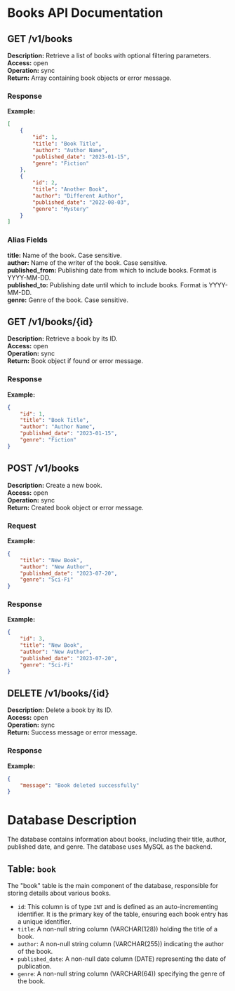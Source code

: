 
# Books API Documentation

## GET /v1/books

**Description:** Retrieve a list of books with optional filtering parameters.  
**Access:** open  
**Operation:** sync  
**Return:** Array containing book objects or error message.

### Response

**Example:**

```json
[
    {
        "id": 1,
        "title": "Book Title",
        "author": "Author Name",
        "published_date": "2023-01-15",
        "genre": "Fiction"
    },
    {
        "id": 2,
        "title": "Another Book",
        "author": "Different Author",
        "published_date": "2022-08-03",
        "genre": "Mystery"
    }
]
```

### Alias Fields

**title:** Name of the book. Case sensitive.  
**author:** Name of the writer of the book. Case sensitive.  
**published_from:** Publishing date from which to include books. Format is YYYY-MM-DD.  
**published_to:** Publishing date until which to include books. Format is YYYY-MM-DD.  
**genre:** Genre of the book. Case sensitive.


## GET /v1/books/{id}

**Description:** Retrieve a book by its ID.  
**Access:** open  
**Operation:** sync  
**Return:** Book object if found or error message.

### Response

**Example:**

```json
{
    "id": 1,
    "title": "Book Title",
    "author": "Author Name",
    "published_date": "2023-01-15",
    "genre": "Fiction"
}
```

## POST /v1/books

**Description:** Create a new book.  
**Access:** open  
**Operation:** sync  
**Return:** Created book object or error message.  

### Request

**Example:**

```json
{
    "title": "New Book",
    "author": "New Author",
    "published_date": "2023-07-20",
    "genre": "Sci-Fi"
}
```
### Response

**Example:**

```json
{
    "id": 3,
    "title": "New Book",
    "author": "New Author",
    "published_date": "2023-07-20",
    "genre": "Sci-Fi"
}
```

## DELETE /v1/books/{id}

**Description:** Delete a book by its ID.  
**Access:** open  
**Operation:** sync  
**Return:** Success message or error message.

### Response

**Example:**

```json
{
    "message": "Book deleted successfully"
}
```

# Database Description

The database contains information about books, including their title, author, published date, and genre. The database uses MySQL as the backend.

## Table: `book`

The "book" table is the main component of the database, responsible for storing details about various books.

- `id`: This column is of type `INT` and is defined as an auto-incrementing identifier. It is the primary key of the table, ensuring each book entry has a unique identifier.
- `title`: A non-null string column (VARCHAR(128)) holding the title of a book.
- `author`: A non-null string column (VARCHAR(255)) indicating the author of the book.
- `published_date`: A non-null date column (DATE) representing the date of publication.
- `genre`: A non-null string column (VARCHAR(64)) specifying the genre of the book.
